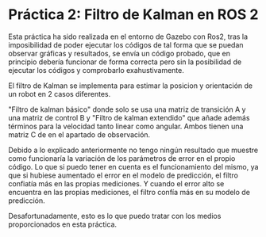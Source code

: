 # Práctica 2: Filtro de Kalman en ROS 2

Esta práctica ha sido realizada en el entorno de Gazebo con Ros2, tras la imposibilidad de poder ejecutar los códigos de tal forma que se puedan observar gráficas y resultados, se envía un código probado, que en principio debería funcionar de forma correcta pero sin la posibilidad de ejecutar los códigos y comprobarlo exahustivamente.

El filtro de Kalman se implementa para estimar la posicion y orientación de un robot en 2 casos diferentes.

"Filtro de kalman básico" donde solo se usa una matriz de transición A y una matriz de control B y "Filtro de kalman extendido" que añade además términos para la velocidad tanto linear como angular. Ambos tienen una matriz C de en el apartado de observación. 

Debido a lo explicado anteriormente no tengo ningún resultado que muestre como funcionaría la variación de los parámetros de error en el propio código. Lo que si puedo tener en cuenta es el funcionamiento del mismo, ya que si hubiese aumentado el error en el modelo de predicción, el filtro confiatía más en las propias mediciones. Y cuando el error alto se encuentra en las propias mediciones, el filtro confía más en su modelo de predicción.

Desafortunadamente, esto es lo que puedo tratar con los medios proporcionados en esta práctica.



